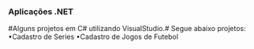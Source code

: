 ### Aplicações .NET ###

#Alguns projetos em C# utilizando VisualStudio.#
Segue abaixo projetos:
•Cadastro de Series
•Cadastro de Jogos de Futebol


